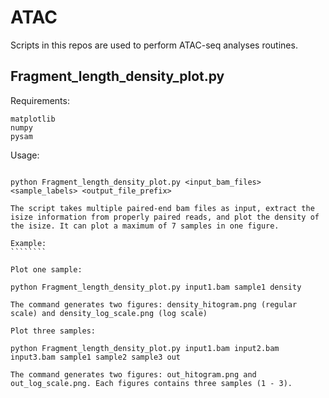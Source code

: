ATAC
====

Scripts in this repos are used to perform ATAC-seq analyses routines.

Fragment_length_density_plot.py
-------------------------------

Requirements:

`````````````
matplotlib
numpy
pysam
`````````````


Usage:
~~~~~~

python Fragment_length_density_plot.py <input_bam_files> <sample_labels> <output_file_prefix>

The script takes multiple paired-end bam files as input, extract the isize information from properly paired reads, and plot the density of the isize. It can plot a maximum of 7 samples in one figure.

Example:
````````

Plot one sample:

python Fragment_length_density_plot.py input1.bam sample1 density

The command generates two figures: density_hitogram.png (regular scale) and density_log_scale.png (log scale)

Plot three samples:

python Fragment_length_density_plot.py input1.bam input2.bam input3.bam sample1 sample2 sample3 out

The command generates two figures: out_hitogram.png and out_log_scale.png. Each figures contains three samples (1 - 3).
